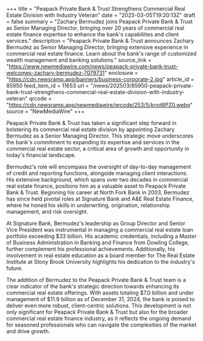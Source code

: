 +++
title = "Peapack Private Bank & Trust Strengthens Commercial Real Estate Division with Industry Veteran"
date = "2025-03-05T19:20:13Z"
draft = false
summary = "Zachary Bermudez joins Peapack Private Bank & Trust as Senior Managing Director, bringing over 20 years of commercial real estate finance expertise to enhance the bank's capabilities and client services."
description = "Peapack Private Bank & Trust announces Zachary Bermudez as Senior Managing Director, bringing extensive experience in commercial real estate finance. Learn about the bank's range of customized wealth management and banking solutions."
source_link = "https://www.newmediawire.com/news/peapack-private-bank-trust-welcomes-zachary-bermudez-7079731"
enclosure = "https://cdn.newsramp.app/banners/business-corporate-2.jpg"
article_id = 85950
feed_item_id = 11653
url = "/news/202503/85950-peapack-private-bank-trust-strengthens-commercial-real-estate-division-with-industry-veteran"
qrcode = "https://cdn.newsramp.app/newmediawire/qrcode/253/5/knot8PZ0.webp"
source = "NewMediaWire"
+++

<p>Peapack Private Bank & Trust has taken a significant step forward in bolstering its commercial real estate division by appointing Zachary Bermudez as a Senior Managing Director. This strategic move underscores the bank's commitment to expanding its expertise and services in the commercial real estate sector, a critical area of growth and opportunity in today's financial landscape.</p><p>Bermudez's role will encompass the oversight of day-to-day management of credit and reporting functions, alongside managing client interactions. His extensive background, which spans over two decades in commercial real estate finance, positions him as a valuable asset to Peapack Private Bank & Trust. Beginning his career at North Fork Bank in 2003, Bermudez has since held pivotal roles at Signature Bank and A&E Real Estate Finance, where he honed his skills in underwriting, origination, relationship management, and risk oversight.</p><p>At Signature Bank, Bermudez's leadership as Group Director and Senior Vice President was instrumental in managing a commercial real estate loan portfolio exceeding $33 billion. His academic credentials, including a Master of Business Administration in Banking and Finance from Dowling College, further complement his professional achievements. Additionally, his involvement in real estate education as a board member for The Real Estate Institute at Stony Brook University highlights his dedication to the industry's future.</p><p>The addition of Bermudez to the Peapack Private Bank & Trust team is a clear indicator of the bank's strategic direction towards enhancing its commercial real estate offerings. With assets totaling $7.0 billion and under management of $11.9 billion as of December 31, 2024, the bank is poised to deliver even more robust, client-centric solutions. This development is not only significant for Peapack Private Bank & Trust but also for the broader commercial real estate finance industry, as it reflects the ongoing demand for seasoned professionals who can navigate the complexities of the market and drive growth.</p>